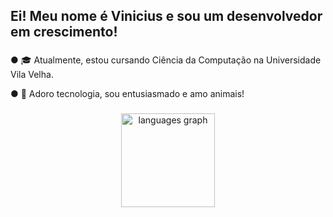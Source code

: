 <h2 align="left">Ei! Meu nome é Vinicius e sou um desenvolvedor em crescimento!</h2>

###

<p align="left"> ● 🎓 Atualmente, estou cursando Ciência da Computação na Universidade Vila Velha.</p>
<p align="left"> ● 🌱 Adoro tecnologia, sou entusiasmado e amo animais!</p>

###

<div align="center">
  <img src="https://github-readme-stats.vercel.app/api/top-langs?username=vcoutinho8&locale=en&hide_title=false&layout=compact&card_width=320&langs_count=5&theme=tokyonight&hide_border=false&order=2" height="150" alt="languages graph"  />
</div>

###

